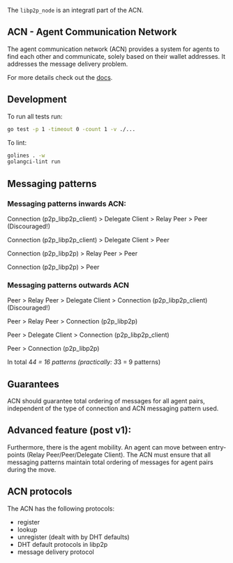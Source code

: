 
The `libp2p_node` is an integratl part of the ACN.

## ACN - Agent Communication Network

The agent communication network (ACN) provides a system for agents to find each other and communicate, solely based on their wallet addresses. It addresses the message delivery problem.

For more details check out the [docs](https://github.com/fetchai/agents-aea/blob/main/docs/acn.md).

## Development

To run all tests run:

``` bash
go test -p 1 -timeout 0 -count 1 -v ./...
```

To lint:

``` bash
golines . -w
golangci-lint run
```

## Messaging patterns


### Messaging patterns inwards ACN:


Connection (p2p_libp2p_client) > Delegate Client > Relay Peer > Peer (Discouraged!)

Connection (p2p_libp2p_client)  > Delegate Client > Peer

Connection (p2p_libp2p) > Relay Peer > Peer

Connection (p2p_libp2p) > Peer


### Messaging patterns outwards ACN


Peer > Relay Peer > Delegate Client > Connection (p2p_libp2p_client) (Discouraged!)

Peer > Relay Peer > Connection (p2p_libp2p)

Peer > Delegate Client > Connection (p2p_libp2p_client)

Peer > Connection (p2p_libp2p)


In total 4*4 = 16 patterns (practically: 3*3 = 9 patterns)

## Guarantees

ACN should guarantee total ordering of messages for all agent pairs, independent of the type of connection and ACN messaging pattern used.

## Advanced feature (post v1):

Furthermore, there is the agent mobility. An agent can move between entry-points (Relay Peer/Peer/Delegate Client). The ACN must ensure that all messaging patterns maintain total ordering of messages for agent pairs during the move.

## ACN protocols

The ACN has the following protocols:

- register
- lookup
- unregister (dealt with by DHT defaults)
- DHT default protocols in libp2p
- message delivery protocol

